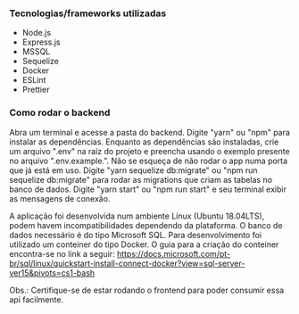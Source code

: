 ### Tecnologias/frameworks utilizadas
- Node.js
- Express.js
- MSSQL
- Sequelize
- Docker
- ESLint
- Prettier

### Como rodar o backend
Abra um terminal e acesse a pasta do backend.
Digite "yarn" ou "npm" para instalar as dependências.
Enquanto as dependências são instaladas, crie um arquivo ".env" na raíz do projeto e preencha usando o exemplo presente no arquivo ".env.example.". Não se esqueça de não rodar o app numa porta que já está em uso.
Digite "yarn sequelize db:migrate" ou "npm run sequelize db:migrate" para rodar as migrations que criam as tabelas no banco de dados.
Digite "yarn start" ou "npm run start" e seu terminal exibir as mensagens de conexão.

A aplicação foi desenvolvida num ambiente Linux (Ubuntu 18.04LTS), podem havem incompatibilidades dependendo da plataforma.
O banco de dados necessário é do tipo Microsoft SQL. Para desenvolvimento foi utilizado um conteiner do tipo Docker.
O guia para a criação do conteiner encontra-se no link a seguir: https://docs.microsoft.com/pt-br/sql/linux/quickstart-install-connect-docker?view=sql-server-ver15&pivots=cs1-bash

Obs.: Certifique-se de estar rodando o frontend para poder consumir essa api facilmente.
